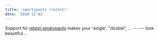 ```yaml
---
title: 'smartypants (retext)'
date: '2020-12-03'
---
```


Support for [retext-smatypants](https://github.com/retextjs/retext-smartypants)
makes your 'single', "double", ... -- --- look beautiful...
